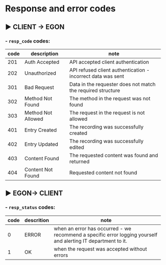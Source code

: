 # Response and error codes

## :arrow_forward: CLIENT -> EGON

### - `resp_code` codes:

| code | description          | note                                                        |
|------|----------------------|-------------------------------------------------------------|
| 201  | Auth Accepted        | API accepted client authentication                          |
| 202  | Unauthorized         | API refused client authentication - incorrect data was sent |
| 301  | Bad Request          | Data in the requester does not match the required structure |
| 302  | Method Not Found     | The method in the request was not found                     |
| 303  | Method Not Allowed   | The request in the request is not allowed                   |
| 401  | Entry Created        | The recording was successfully created                      |
| 402  | Entry Updated        | The recording was successfully edited                       |
| 403  | Content Found        | The requested content was found and returned                |
| 404  | Content Not Found    | Requested content not found                                 |

## :arrow_forward: EGON-> CLIENT

### - `resp_status` codes:

| code | descrition  | note                                                                                                          |
|------|-------------|---------------------------------------------------------------------------------------------------------------|
| 0    | ERROR       | when an error has occurred - we recommend a specific error logging yourself and alerting IT department to it. |
| 1    | OK          | when the request was accepted without errors                                                                  |